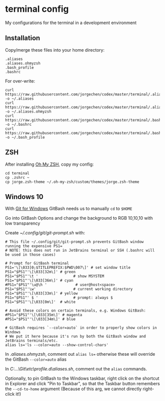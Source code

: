 # terminal config

My configurations for the terminal in a development environment

## Installation

Copy/merge these files into your home directory:

```shell script
.aliases
.aliases.ohmyzsh
.bash_profile
.bashrc
```

For  over-write:

```shell script
curl https://raw.githubusercontent.com/jorgechen/codex/master/terminal/.aliases -o ~/.aliases
curl https://raw.githubusercontent.com/jorgechen/codex/master/terminal/.aliases.ohmyzsh -o ~/.aliases.ohmyzsh
curl https://raw.githubusercontent.com/jorgechen/codex/master/terminal/.bashrc -o ~/.bashrc
curl https://raw.githubusercontent.com/jorgechen/codex/master/terminal/.bash_profile -o ~/.bash_profile
```

## ZSH

After installing [Oh My ZSH](https://github.com/ohmyzsh/ohmyzsh/wiki/Installing-ZSH), copy my config:

```shell script
cd terminal
cp .zshrc ~
cp jorge.zsh-theme ~/.oh-my-zsh/custom/themes/jorge.zsh-theme
``` 

## Windows 10

With [Git for Windows](https://gitforwindows.org/) GitBash needs us to manually `cd` to `$HOME`

Go into GitBash Options and change the background to RGB 10,10,10 with low transparency

Create _~/.config/git/git-prompt.sh_ with:

```shell script
# This file ~/.config/git/git-prompt.sh prevents GitBash window running the expensive PS1=
# NOTE: this does not run in JetBrains terminal or SSH (.bashrc will be used in those cases)

# Prompt for GitBash terminal
PS1='\[\033]0;$TITLEPREFIX:$PWD\007\]' # set window title
PS1="$PS1"'\[\033[32m\]' # green
PS1="$PS1"'\t '                # show MSYSTEM
PS1="$PS1"'\[\033[36m\]' # cyan
#PS1="$PS1"'\u@\h '             # user@host<space>
PS1="$PS1"'\w'                 # current working directory
PS1="$PS1"'\[\033[33m\]' # yellow
PS1="$PS1"' $ '                # prompt: always $
PS1="$PS1"'\[\033[0m\]'  # white

# Avoid these colors on certain terminals, e.g. Windows GitBash:
#PS1="$PS1"'\[\033[35m\]' # magenta
#PS1="$PS1"'\[\033[34m\]' # blue

# GitBash requires `--color=auto` in order to properly show colors in Windows
# We put it here because it's run by both the GitBash window and JetBrains terminals/etc.
alias ls='ls --color=auto --show-control-chars'
```

In _.aliases.ohmyzsh_, comment out `alias ls=` otherwise these will override the GitBash `--color=auto` alias

In _C:\...\Git\etc\profile.d\aliases.sh_, comment out the `alias` commands.

Optionally, to pin GitBash to the Windows taskbar, right click on the shortcut in Explorer and click "Pin to Taskbar", so that the Taskbar button remembers the `--cd-to-home` argument (Because of this arg, we cannot directly right-click it!)
